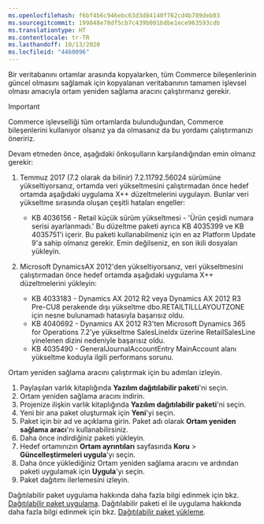```yaml
---
ms.openlocfilehash: f6bf4b6c946ebc63d3d84140f762cd4b789deb03
ms.sourcegitcommit: 199848e78df5cb7c439b001bdbe1ece963593cdb
ms.translationtype: HT
ms.contentlocale: tr-TR
ms.lasthandoff: 10/13/2020
ms.locfileid: "4460096"
---
```

Bir veritabanını ortamlar arasında kopyalarken, tüm Commerce bileşenlerinin güncel olmasını sağlamak için kopyalanan veritabanının tamamen işlevsel olması amacıyla ortam yeniden sağlama aracını çalıştırmanız gerekir.

> [!IMPORTANT]
> Commerce işlevselliği tüm ortamlarda bulunduğundan, Commerce bileşenlerini kullanıyor olsanız ya da olmasanız da bu yordamı çalıştırmanızı öneririz. 

Devam etmeden önce, aşağıdaki önkoşulların karşılandığından emin olmanız gerekir:
1. Temmuz 2017 (7.2 olarak da bilinir) 7.2.11792.56024 sürümüne yükseltiyorsanız, ortamda veri yükseltmesini çalıştırmadan önce hedef ortamda aşağıdaki uygulama X++ düzeltmelerini uygulayın. Bunlar veri yükseltme sırasında oluşan çeşitli hataları engeller:

    - KB 4036156 - Retail küçük sürüm yükseltmesi - 'Ürün çeşidi numara serisi ayarlanmadı.' Bu düzeltme paketi ayrıca KB 4035399 ve KB 4035751'i içerir. Bu paketi kullanabilmeniz için en az Platform Update 9'a sahip olmanız gerekir. Emin değilseniz, en son ikili dosyaları yükleyin.
    
2. Microsoft DynamicsAX 2012'den yükseltiyorsanız, veri yükseltmesini çalıştırmadan önce hedef ortamda aşağıdaki uygulama X++ düzeltmelerini yükleyin:
    - KB 4033183 - Dynamics AX 2012 R2 veya Dynamics AX 2012 R3 Pre-CU8 perakende dışı yükseltme dbo.RETAILTILLLAYOUTZONE için nesne bulunamadı hatasıyla başarısız oldu.
    - KB 4040692 - Dynamics AX 2012 R3'ten Microsoft Dynamics 365 for Operations 7.2'ye yükseltme SalesLineIdx üzerine RetailSalesLine yinelenen dizini nedeniyle başarısız oldu.
    - KB 4035490 - GeneralJournalAccountEntry MainAccount alanı yükseltme koduyla ilgili performans sorunu.


Ortam yeniden sağlama aracını çalıştırmak için bu adımları izleyin.

1. Paylaşılan varlık kitaplığında **Yazılım dağıtılabilir paketi**'ni seçin.
2. Ortam yeniden sağlama aracını indirin.
3. Projenize ilişkin varlık kitaplığında **Yazılım dağıtılabilir paketi**'ni seçin.
4. Yeni bir ana paket oluşturmak için **Yeni**'yi seçin.
5. Paket için bir ad ve açıklama girin. Paket adı olarak **Ortam yeniden sağlama aracı**'nı kullanabilirsiniz.
6. Daha önce indirdiğiniz paketi yükleyin.
7. Hedef ortamınızın **Ortam ayrıntıları** sayfasında **Koru** > **Güncelleştirmeleri uygula**'yı seçin.
8. Daha önce yüklediğiniz Ortam yeniden sağlama aracını ve ardından paketi uygulamak için **Uygula**'yı seçin.
9. Paket dağıtımı ilerlemesini izleyin. 

Dağıtılabilir paket uygulama hakkında daha fazla bilgi edinmek için bkz. [Dağıtılabilir paket uygulama](../deployment/create-apply-deployable-package.md). Dağıtılabilir paketi el ile uygulama hakkında daha fazla bilgi edinmek için bkz. [Dağıtılabilir paket yükleme](../deployment/install-deployable-package.md).
